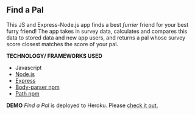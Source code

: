 ## Find a Pal

This JS and Express-Node.js app finds a best _furrier_ friend for your best furry friend! The app takes in survey data, calculates and compares this data to stored data and new app users, and returns a pal whose survey score closest matches the score of your pal.

**TECHNOLOGY/ FRAMEWORKS USED**

- Javascript
- [Node.js](https://nodejs.org/en/)
- [Express](https://expressjs.com/)
- [Body-parser npm](https://www.npmjs.com/package/body-parser)
- [Path npm](https://www.npmjs.com/package/path)

**DEMO**
_Find a Pal_ is deployed to Heroku. Please [check it out.](https://nodejs.org/en/)
